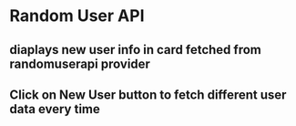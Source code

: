 # Random User API 

## diaplays new user info in card fetched from randomuserapi provider
## Click on New User button to fetch different user data every time